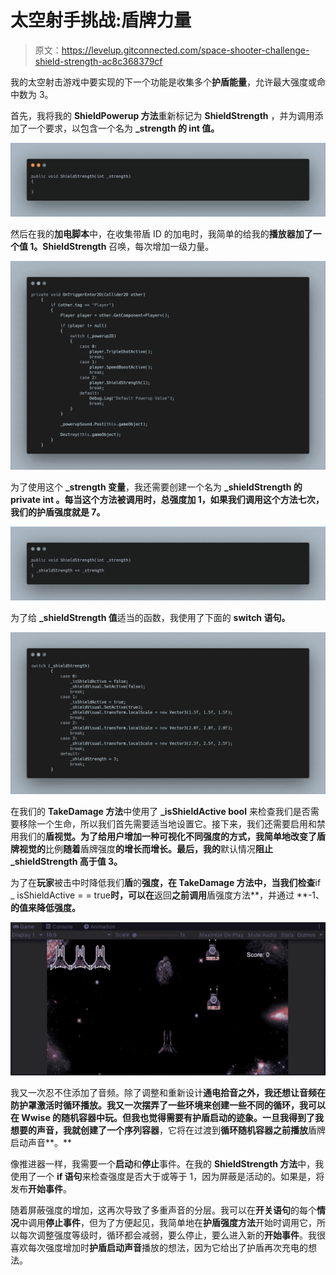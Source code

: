 # 太空射手挑战:盾牌力量

> 原文：<https://levelup.gitconnected.com/space-shooter-challenge-shield-strength-ac8c368379cf>

我的太空射击游戏中要实现的下一个功能是收集多个**护盾能量**，允许最大强度或命中数为 3。

首先，我将我的 **ShieldPowerup 方法**重新标记为 **ShieldStrength** ，并为调用添加了一个要求，以包含一个名为 **_strength 的 **int 值**。**

![](img/1685eef0b508f0f5cc673a93666214ac.png)

然后在我的**加电脚本**中，在收集带盾 ID 的加电时，我简单的给我的**播放器加了一个值 1。ShieldStrength** 召唤，每次增加一级力量。

![](img/062bcde07f23edef7c7f3af2fc379922.png)

为了使用这个 **_strength 变量**，我还需要创建一个名为 **_shieldStrength 的 **private int** 。每当这个方法被调用时，总强度加 1，如果我们调用这个方法七次，我们的护盾强度就是 7。**

![](img/825be97b844a68b6e8bd0a75bd2335fe.png)

为了给 **_shieldStrength 值**适当的函数，我使用了下面的 **switch 语句。**

![](img/771aa0ca69e2f265efc090a6dcf27cf5.png)

在我们的 **TakeDamage 方法**中使用了 **_isShieldActive bool** 来检查我们是否需要移除一个生命，所以我们首先需要适当地设置它。接下来，我们还需要启用和禁用我们的**盾视觉。为了给用户增加一种可视化不同强度的方式，我简单地改变了盾牌视觉的**比例**随着**盾牌强度**的增长而增长。最后，我的**默认情况**阻止 **_shieldStrength** 高于值 3。**

为了在**玩家**被击中时降低我们**盾**的**强度，在 **TakeDamage 方法**中，当我们检查**if _ isShieldActive = = true**时，可以在**返回**之前调用**盾强度方法**，并通过 **-1、**的值来降低强度。**

![](img/d271d5a69f4d1da76b0012a849f5b408.png)

我又一次忍不住添加了音频。除了调整和重新设计**通电拾音之外，**我还想让音频在防护罩激活时循环播放。我又一次摆弄了一些环境来创建一些不同的循环，我可以在 **Wwise 的**随机容器**中玩。**但我也觉得需要有护盾启动的迹象。一旦我得到了我想要的声音，我就创建了一个**序列容器**，它将在过渡到**循环随机容器之前播放**盾牌启动声音**。**

像推进器一样，我需要一个**启动**和**停止**事件。在我的 **ShieldStrength 方法**中，我使用了一个 **if 语句**来检查强度是否大于或等于 1，因为屏蔽是活动的。如果是，将发布**开始事件**。

随着屏蔽强度的增加，这再次导致了多重声音的分层。我可以在**开关语句**的每个**情况**中调用**停止事件**，但为了方便起见，我简单地在**护盾强度方法**开始时调用它，所以每次调整强度等级时，循环都会减弱，要么停止，要么进入新的**开始事件**。我很喜欢每次强度增加时**护盾启动声音**播放的想法，因为它给出了护盾再次充电的想法。